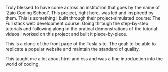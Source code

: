 Truly blessed to have come across an institution that goes by the name of 'Zaio Coding School'. This project, right here, was led and inspiredd by them. 
This is something I built through their project-simulated course: The Full stack web development course. Going through the step-by-step tutorials and following along in the pratical demonstrations of the tutorial videos I worked on this project and built it piece-by-piece. 

This is a clone of the front page of the Tesla site. The goal: to be able to replicate a popular website and maintain the standard of quality.

This taught me a lot about html and css and was a fine introduction into the world of coding.

